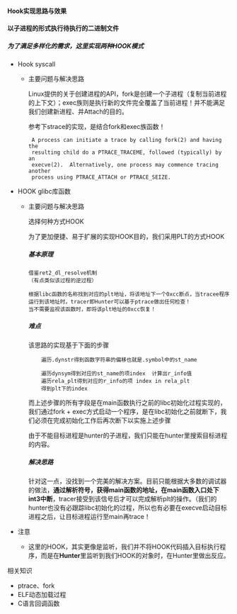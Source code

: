 #### 												Hook实现思路与效果



#### 以子进程的形式执行待执行的二进制文件

##### 为了满足多样化的需求，这里实现两种HOOK模式

* Hook syscall

  * 主要问题与解决思路

    Linux提供的关于创建进程的API，fork是创建一个子进程（复制当前进程的上下文）；exec族则是执行新的文件完全覆盖了当前进程！并不能满足我们创建新进程、并Attach的目的。

    参考下strace的实现，是结合fork和exec族函数！

    ```
     A process can initiate a trace by calling fork(2) and having the
     resulting child do a PTRACE_TRACEME, followed (typically) by an
     execve(2).  Alternatively, one process may commence tracing another
     process using PTRACE_ATTACH or PTRACE_SEIZE.
    ```

* HOOK glibc库函数

  * 主要问题与解决思路

    选择何种方式HOOK

    为了更加便捷、易于扩展的实现HOOK目的，我们采用PLT的方式HOOK

    ##### 基本原理

    ```
    借鉴ret2_dl_resolve机制
    （有点类似该过程的逆过程）
    
    根据libc函数的名称找到对应的plt地址，将该地址下一个0xcc断点，当tracee程序运行到该地址时，tracer即Hunter可以基于ptrace做出任何检查！
    当不需要监视该函数时，即将该plt地址的0xcc恢复！
    ```
    
    ##### 难点
    
    该思路的实现基于下面的步骤
    
    ```
    	遍历.dynstr得到函数字符串的偏移也就是.symbol中的st_name
    
    	遍历dynsym得到对应的st_name的项index  计算出r_info值
    	遍历rela_plt得到对应的r_info的项 index in rela_plt
    	得到plt下的index
    ```
    
    而上述步骤的所有字段是在main函数执行之前的libc初始化过程实现的，我们通过fork + exec方式启动一个程序，是在libc初始化之前就断下，我们必须在完成初始化工作后再次断下以实施上述步骤
    
    由于不能目标进程是hunter的子进程，我们只能在hunter里搜索目标进程的内容。
    
    ##### 解决思路
    
    针对这一点，没找到一个完美的解决方案。目前只能根据大多数的调试器的做法，**通过解析符号，获得main函数的地址，在main函数入口处下int3中断**，tracer接受到该信号后才可以完成解析plt的操作。（我们的hunter也没有必跟踪libc初始化的过程，所以也有必要在execve启动目标进程之后，让目标进程运行至main再trace！
    
    

* 注意

  * 这里的HOOK，其实更像是监听，我们并不将HOOK代码插入目标执行程序，而是在**Hunter**里监听到我们HOOK的对象时，在Hunter里做出反应。



相关知识

* ptrace、fork 
* ELF动态加载过程
* C语言回调函数

